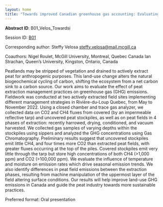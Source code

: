 ```yaml
---
layout: home
title: "Towards improved Canadian greenhouse gas accounting: Evaluating emissions from peat extraction management practices."
---
```



**Abstract ID**: B01_Velos_Towardsi

Session ID: [B01](.)

Corresponding author: Steffy Velosa <a href="mailto:steffy.velosa@mail.mcgill.ca">steffy.velosa@mail.mcgill.ca</a>

Coauthors: Nigel Roulet, McGill University, Montreal, Quebec Canada
 Ian Strachan, Queen’s University, Kingston, Ontario, Canada 

Peatlands may be stripped of vegetation and drained to actively extract peat for anthropogenic purposes. This land-use change alters the natural biogeochemical cycling of carbon, shifting the ecosystem from a net carbon sink to a carbon source. Our work aims to evaluate the effect of peat extraction management practices on greenhouse gas (GHG) emissions. Fieldwork was conducted at two actively extracted field sites implementing different management strategies in Rivière-du-Loup Quebec, from May to November 2022. Using a closed chamber and trace gas analyzer, we collected data on CO2 and CH4 fluxes from covered (by an impermeable reflective tarp) and uncovered peat stockpiles, as well as on peat fields in 4 phases of extraction: recently harrowed, drying, conditioned, and vacuum harvested. We collected gas samples of varying depths within the stockpiles using sippers and analyzed the GHG concentrations using Gas Chromatography. Preliminary results suggest that uncovered stockpiles emit little CH4, and four times more CO2 than extracted peat fields, with greater fluxes occurring at the top of the piles. Covered stockpiles emit very little through the tarp but store high concentrations of both CH4 (>1,000 ppm) and CO2 (>100,000 ppm). We evaluate the influence of temperature and moisture on emission rates which drive seasonal emission trends. We also identify differences in peat field emissions between the extraction phases, resulting from machine manipulation of the uppermost layer of the field altering surface conditions. Our results will help improve land-use GHG emissions in Canada and guide the peat industry towards more sustainable practices.

Preferred format: Oral presentation
